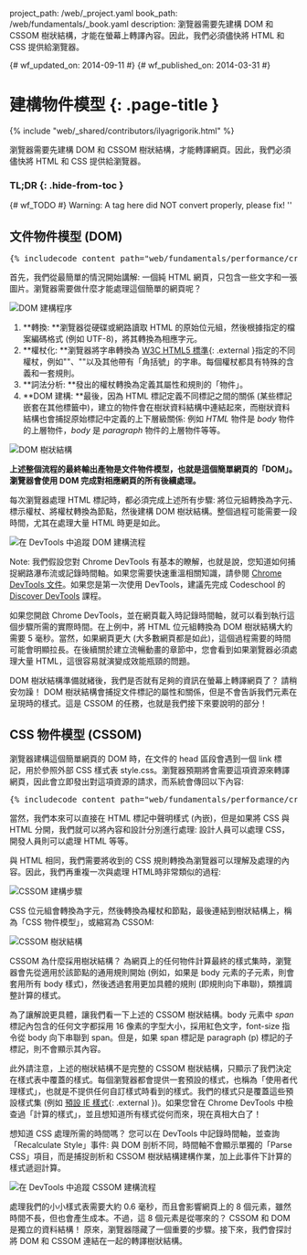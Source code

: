 project_path: /web/_project.yaml
book_path: /web/fundamentals/_book.yaml
description: 瀏覽器需要先建構 DOM 和 CSSOM 樹狀結構，才能在螢幕上轉譯內容。因此，我們必須儘快將 HTML 和 CSS 提供給瀏覽器。

{# wf_updated_on: 2014-09-11 #}
{# wf_published_on: 2014-03-31 #}

# 建構物件模型 {: .page-title }

{% include "web/_shared/contributors/ilyagrigorik.html" %}


瀏覽器需要先建構 DOM 和 CSSOM 樹狀結構，才能轉譯網頁。因此，我們必須儘快將 HTML 和 CSS 提供給瀏覽器。



### TL;DR {: .hide-from-toc }
{# wf_TODO #}
Warning: A tag here did NOT convert properly, please fix! ''


## 文件物件模型 (DOM)


<pre class="prettyprint">
{% includecode content_path="web/fundamentals/performance/critical-rendering-path/_code/basic_dom.html" region_tag="full" adjust_indentation="auto" %}
</pre>

首先，我們從最簡單的情況開始講解: 一個純 HTML 網頁，只包含一些文字和一張圖片。瀏覽器需要做什麼才能處理這個簡單的網頁呢？

<img src="images/full-process.png" alt="DOM 建構程序">

1. **轉換: **瀏覽器從硬碟或網路讀取 HTML 的原始位元組，然後根據指定的檔案編碼格式 (例如 UTF-8)，將其轉換為相應字元。
1. **權杖化: **瀏覽器將字串轉換為 [W3C HTML5 標準](http://www.w3.org/TR/html5/){: .external }指定的不同權杖，例如"<html>"、"<body>"以及其他帶有「角括號」的字串。每個權杖都具有特殊的含義和一套規則。
1. **詞法分析: **發出的權杖轉換為定義其屬性和規則的「物件」。
1. **DOM 建構: **最後，因為 HTML 標記定義不同標記之間的關係 (某些標記嵌套在其他標籤中)，建立的物件會在樹狀資料結構中連結起來，而樹狀資料結構也會捕捉原始標記中定義的上下層級關係: 例如 _HTML_ 物件是 _body_ 物件的上層物件，_body_ 是 _paragraph_ 物件的上層物件等等。

<img src="images/dom-tree.png" class="center" alt="DOM 樹狀結構">

**上述整個流程的最終輸出產物是文件物件模型，也就是這個簡單網頁的「DOM」。瀏覽器會使用 DOM 完成對相應網頁的所有後續處理。**

每次瀏覽器處理 HTML 標記時，都必須完成上述所有步驟: 將位元組轉換為字元、標示權杖、將權杖轉換為節點，然後建構 DOM 樹狀結構。整個過程可能需要一段時間，尤其在處理大量 HTML 時更是如此。

<img src="images/dom-timeline.png" class="center" alt="在 DevTools 中追蹤 DOM 建構流程">

Note: 我們假設您對 Chrome DevTools 有基本的瞭解，也就是說，您知道如何捕捉網路瀑布流或記錄時間軸。如果您需要快速重溫相關知識，請參閱 <a href="https://developer.chrome.com/devtools">Chrome DevTools 文件</a>。如果您是第一次使用 DevTools，建議先完成 Codeschool 的 <a href="http://discover-devtools.codeschool.com/">Discover DevTools</a> 課程。

如果您開啟 Chrome DevTools，並在網頁載入時記錄時間軸，就可以看到執行這個步驟所需的實際時間。在上例中，將 HTML 位元組轉換為 DOM 樹狀結構大約需要 5 毫秒。當然，如果網頁更大 (大多數網頁都是如此)，這個過程需要的時間可能會明顯拉長。在後續關於建立流暢動畫的章節中，您會看到如果瀏覽器必須處理大量 HTML，這很容易就演變成效能瓶頸的問題。

DOM 樹狀結構準備就緒後，我們是否就有足夠的資訊在螢幕上轉譯網頁了？ 請稍安勿躁！ DOM 樹狀結構會捕捉文件標記的屬性和關係，但是不會告訴我們元素在呈現時的樣式。這是 CSSOM 的任務，也就是我們接下來要說明的部分！

## CSS 物件模型 (CSSOM)

瀏覽器建構這個簡單網頁的 DOM 時，在文件的 head 區段會遇到一個 link 標記，用於參照外部 CSS 樣式表 style.css。瀏覽器預期將會需要這項資源來轉譯網頁，因此會立即發出對這項資源的請求，而系統會傳回以下內容:

<pre class="prettyprint">
{% includecode content_path="web/fundamentals/performance/critical-rendering-path/_code/style.css" region_tag="full"   adjust_indentation="auto" %}
</pre>

當然，我們本來可以直接在 HTML 標記中聲明樣式 (內嵌)，但是如果將 CSS 與 HTML 分開，我們就可以將內容和設計分別進行處理: 設計人員可以處理 CSS，開發人員則可以處理 HTML 等等。

與 HTML 相同，我們需要將收到的 CSS 規則轉換為瀏覽器可以理解及處理的內容。因此，我們再重複一次與處理 HTML時非常類似的過程:

<img src="images/cssom-construction.png" class="center" alt="CSSOM 建構步驟">

CSS 位元組會轉換為字元，然後轉換為權杖和節點，最後連結到樹狀結構上，稱為「CSS 物件模型」，或縮寫為 CSSOM:

<img src="images/cssom-tree.png" class="center" alt="CSSOM 樹狀結構">

CSSOM 為什麼採用樹狀結構？ 為網頁上的任何物件計算最終的樣式集時，瀏覽器會先從適用於該節點的通用規則開始 (例如，如果是 body 元素的子元素，則會套用所有 body 樣式)，然後透過套用更加具體的規則 (即規則向下串聯)，類推調整計算的樣式。

為了讓解說更具體，讓我們看一下上述的 CSSOM 樹狀結構。body 元素中 _span_ 標記內包含的任何文字都採用 16 像素的字型大小，採用紅色文字，font-size 指令從 body 向下串聯到 span。但是，如果 span 標記是 paragraph (p) 標記的子標記，則不會顯示其內容。

此外請注意，上述的樹狀結構不是完整的 CSSOM 樹狀結構，只顯示了我們決定在樣式表中覆蓋的樣式。每個瀏覽器都會提供一套預設的樣式，也稱為「使用者代理樣式」，也就是不提供任何自訂樣式時看到的樣式。我們的樣式只是覆蓋這些預設樣式集 (例如 [預設 IE 樣式](http://www.iecss.com/){: .external })。如果您曾在 Chrome DevTools 中檢查過「計算的樣式」，並且想知道所有樣式從何而來，現在真相大白了！

想知道 CSS 處理所需的時間嗎？ 您可以在 DevTools 中記錄時間軸，並查詢「Recalculate Style」事件: 與 DOM 剖析不同，時間軸不會顯示單獨的「Parse CSS」項目，而是捕捉剖析和 CSSOM 樹狀結構建構作業，加上此事件下計算的樣式遞迴計算。

<img src="images/cssom-timeline.png" class="center" alt="在 DevTools 中追蹤 CSSOM 建構流程">

處理我們的小小樣式表需要大約 0.6 毫秒，而且會影響網頁上的 8 個元素，雖然時間不長，但也會產生成本。不過，這 8 個元素是從哪來的？ CSSOM 和 DOM 是獨立的資料結構！ 原來，瀏覽器隱藏了一個重要的步驟。接下來，我們會探討將 DOM 和 CSSOM 連結在一起的轉譯樹狀結構。
